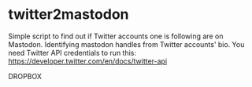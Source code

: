 # twitter2mastodon

Simple script to find out if Twitter accounts one is following are on Mastodon. Identifying mastodon handles from Twitter accounts' bio. 
You need Twitter API credentials to run this: https://developer.twitter.com/en/docs/twitter-api

DROPBOX